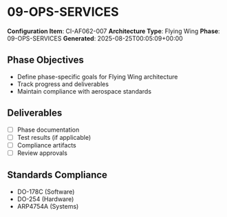 # 09-OPS-SERVICES

**Configuration Item**: CI-AF062-007
**Architecture Type**: Flying Wing
**Phase**: 09-OPS-SERVICES
**Generated**: 2025-08-25T00:05:09+00:00

## Phase Objectives
- Define phase-specific goals for Flying Wing architecture
- Track progress and deliverables
- Maintain compliance with aerospace standards

## Deliverables
- [ ] Phase documentation
- [ ] Test results (if applicable)
- [ ] Compliance artifacts
- [ ] Review approvals

## Standards Compliance
- DO-178C (Software)
- DO-254 (Hardware)
- ARP4754A (Systems)
